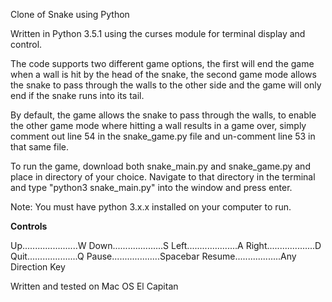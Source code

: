 Clone of Snake using Python

Written in Python 3.5.1 using the curses module for terminal display and control.

The code supports two different game options, the first will end the game when a wall is hit by the head of the snake,
the second game mode allows the snake to pass through the walls to the other side and the game will only end if the
snake runs into its tail.

By default, the game allows the snake to pass through the walls, to enable the other game mode where hitting a wall
results in a game over, simply comment out line 54 in the snake_game.py file and un-comment line 53 in that same file.

To run the game, download both snake_main.py and snake_game.py and place in directory of your choice. Navigate to that
directory in the terminal and type "python3 snake_main.py" into the window and press enter.

Note: You must have python 3.x.x installed on your computer to run.


____________Controls____________

Up......................W
Down....................S
Left....................A
Right...................D
Quit....................Q
Pause...................Spacebar
Resume..................Any Direction Key


Written and tested on Mac OS El Capitan
